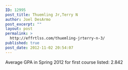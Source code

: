 ```yaml
---
ID: 12995
post_title: Thuemling Jr,Terry N
author: Joel DesArmo
post_excerpt: ""
layout: post
permalink: >
  http://effrtlss.com/thuemling-jrterry-n-3/
published: true
post_date: 2012-11-02 20:54:07
---
```

<p>Average GPA in Spring 2012 for first course listed: 2.842</p>